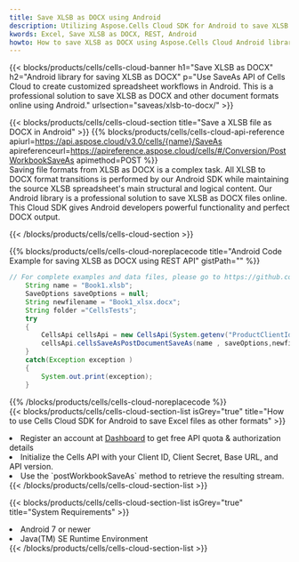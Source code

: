 ```yaml
---
title: Save XLSB as DOCX using Android 
description: Utilizing Aspose.Cells Cloud SDK for Android to save XLSB format file as DOCX format file. 
kwords: Excel, Save XLSB as DOCX, REST, Android
howto: How to save XLSB as DOCX using Aspose.Cells Cloud Android library.
---
```



{{< blocks/products/cells/cells-cloud-banner h1="Save XLSB as DOCX" h2="Android library for saving XLSB as DOCX" p="Use SaveAs API of Cells Cloud to create customized spreadsheet workflows in Android. This is a professional solution to save XLSB as DOCX and other document formats online using Android." urlsection="saveas/xlsb-to-docx/" >}}

{{< blocks/products/cells/cells-cloud-section  title="Save a XLSB file as DOCX in Android" >}}
{{% blocks/products/cells/cells-cloud-api-reference  apiurl=https://api.aspose.cloud/v3.0/cells/{name}/SaveAs  apireferenceurl=https://apireference.aspose.cloud/cells/#/Conversion/PostWorkbookSaveAs  apimethod=POST %}}
<br/>
Saving file formats from XLSB as DOCX is a complex task. All XLSB to DOCX format transitions is performed by our Android SDK while maintaining the source XLSB spreadsheet's main structural and logical content. Our Android library is a professional solution to save XLSB as DOCX files online. This Cloud SDK gives Android developers powerful functionality and perfect DOCX output.

{{< /blocks/products/cells/cells-cloud-section >}}

{{% blocks/products/cells/cells-cloud-noreplacecode title="Android Code Example for saving XLSB as DOCX using REST API" gistPath="" %}}
  
```java
// For complete examples and data files, please go to https://github.com/aspose-cells-cloud/aspose-cells-cloud-android/
    String name = "Book1.xlsb";
    SaveOptions saveOptions = null;
    String newfilename = "Book1_xlsx.docx";
    String folder ="CellsTests";
    try
    {
        CellsApi cellsApi = new CellsApi(System.getenv("ProductClientId"), System.getenv("ProductClientSecret"));
        cellsApi.cellsSaveAsPostDocumentSaveAs(name , saveOptions,newfilename,false,false,folder,null,null,null,true);                       
    }
    catch(Exception exception )
    {
        System.out.print(exception);
    }
```
  
{{% /blocks/products/cells/cells-cloud-noreplacecode  %}}
<br/>
{{< blocks/products/cells/cells-cloud-section-list isGrey="true"  title="How to use Cells Cloud SDK for Android to save Excel files as other formats" >}}
<li>Register an account at <a href="https://dashboard.aspose.cloud/">Dashboard</a> to get free API quota & authorization details</li>
<li>Initialize the Cells API with your Client ID, Client Secret, Base URL, and API version.</li>
<li>Use the `postWorkbookSaveAs` method to retrieve the resulting stream.</li>
{{< /blocks/products/cells/cells-cloud-section-list >}}

{{< blocks/products/cells/cells-cloud-section-list isGrey="true"  title="System Requirements" >}}
<li>Android 7 or newer</li>
<li>Java(TM) SE Runtime Environment</li>
{{< /blocks/products/cells/cells-cloud-section-list >}}
